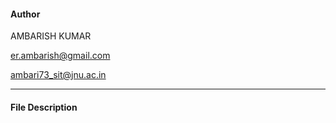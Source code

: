 #### Author  

AMBARISH KUMAR

er.ambarish@gmail.com

ambari73_sit@jnu.ac.in

------------------------------------------------------------------------------------------------------------------------------------------------------------------------------------------------------------------------------------------------------------------------------------

#### File Description
